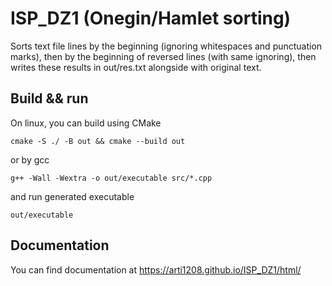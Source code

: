 # ISP_DZ1 (Onegin/Hamlet sorting)

Sorts text file lines by the beginning (ignoring whitespaces and punctuation marks), then by the beginning of reversed lines (with same ignoring), then writes these results in out/res.txt alongside with original text.  

## Build && run
On linux, you can build using CMake
    
    cmake -S ./ -B out && cmake --build out
    
or by gcc 
    
    g++ -Wall -Wextra -o out/executable src/*.cpp
    
and run generated executable
   
    out/executable 

   
## Documentation
You can find documentation at https://arti1208.github.io/ISP_DZ1/html/
